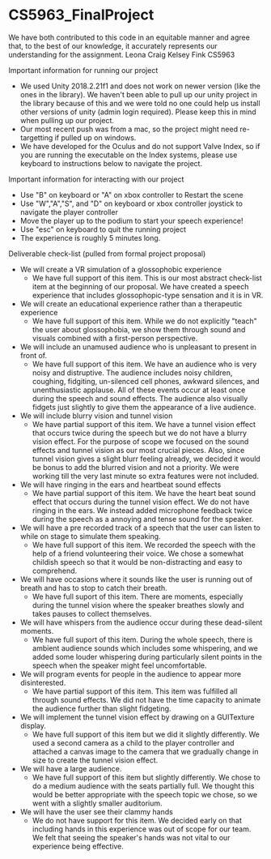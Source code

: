 # CS5963_FinalProject

We have both contributed to this code in an equitable manner and agree that, to the best of our knowledge, it accurately represents our understanding for the assignment. Leona Craig Kelsey Fink CS5963


Important information for running our project
- We used Unity 2018.2.21f1 and does not work on newer version (like the ones in the library). We haven't been able to pull up our unity project in the library because of this and we were told no one could help us install other versions of unity (admin login required). Please keep this in mind when pulling up our project.
- Our most recent push was from a mac, so the project might need re-targetting if pulled up on windows.
- We have developed for the Oculus and do not support Valve Index, so if you are running the executable on the Index systems, please use keyboard to instructions below to navigate the project.

Important information for interacting with our project
- Use "B" on keyboard or "A" on xbox controller to Restart the scene
- Use "W","A","S", and "D" on keyboard or xbox controller joystick to navigate the player controller
- Move the player up to the podium to start your speech experience!
- Use "esc" on keyboard to quit the running project
- The experience is roughly 5 minutes long.

Deliverable check-list (pulled from formal project proposal)
- We will create a VR simulation of a glossophobic experience
  - We have full support of this item. This is our most abstract check-list item at the beginning of our proposal. We have created a speech experience that includes glossophopic-type sensation and it is in VR.
- We will create an educational experience rather than a therapeutic experience
  - We have full support of this item. While we do not explicitly "teach" the user about glossophobia, we show them through sound and visuals combined with a first-person perspective.
- We will include an unamused audience who is unpleasant to present in front of.
  - We have full support of this item. We have an audience who is very noisy and distruptive. The audience includes noisy children, coughing, fidgiting, un-silenced cell phones, awkward silences, and unenthusiastic applause. All of these events occur at least once during the speech and sound effects. The audience also visually fidgets just slightly to give them the appearance of a live audience. 
- We will include blurry vision and tunnel vision
  - We have partial support of this item. We have a tunnel vision effect that occurs twice during the speech but we do not have a blurry vision effect. For the purpose of scope we focused on the sound effects and tunnel vision as our most crucial pieces. Also, since tunnel vision gives a slight blurr feeling already, we decided it would be bonus to add the blurred vision and not a priority. We were working till the very last minute so extra features were not included.
- We will have ringing in the ears and heartbeat sound effects
  - We have partial support of this item. We have the heart beat sound effect that occurs during the tunnel vision effect. We do not have ringing in the ears. We instead added microphone feedback twice during the speech as a annoying and tense sound for the speaker. 
- We will have a pre recorded track of a speech that the user can listen to while on stage to simulate them speaking. 
  - We have full support of this item. We recorded the speech with the help of a friend volunteering their voice. We chose a somewhat childish speech so that it would be non-distracting and easy to comprehend. 
- We will have occasions where it sounds like the user is running out of breath and has to stop to catch their breath.
  - We have full suport of this item. There are moments, especially during the tunnel vision where the speaker breathes slowly and takes pauses to collect themselves.
- We will have whispers from the audience occur during these dead-silent moments.
  - We have full suport of this item. During the whole speech, there is ambient audience sounds which includes some whispering, and we added some louder whispering during particularly silent points in the speech when the speaker might feel uncomfortable. 
- We will program events for people in the audience to appear more disinterested.
  - We have partial support of this item. This item was fulfilled all through sound effects. We did not have the time capacity to animate the audience further than slight fidgeting.
- We will implement the tunnel vision effect by drawing on a GUITexture display.
  - We have full support of this item but we did it slightly differently. We used a second camera as a child to the player controller and attached a canvas image to the camera that we gradually change in size to create the tunnel vision effect. 
- We will have a large audience.
  - We have full support of this item but slightly differently. We chose to do a medium audience with the seats partially full. We thought this would be better appropriate with the speech topic we chose, so we went with a slightly smaller auditorium. 
- We will have the user see their clammy hands
  - We do not have support for this item. We decided early on that including hands in this experience was out of scope for our team. We felt that seeing the speaker's hands was not vital to our experience being effective.
